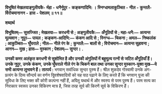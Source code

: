  **विभूषितं मेखलयाङ्गुलीयकै-** **र्महा** **-** **धनैर्नूपुर** **-** **कङ्कणादिभि: ।** **स्निग्धामलाकुञ्चित** **-** **नील** **-** **कुन्तलै-** **र्विरोचमानानन** **-** **हास** **-** **पेशलम् ॥ ११॥** 

**शब्दार्थ** 

**विभूषितम्—** **सुसज्जित** **; मेखलया—** **करधनी से** **; अङ्गुलीयकै:—** **अँगूठियों से** **; महा-धनै:—** **अत्यन्त मूल्यवान** **; नूपुर—** **पायल** **;** **कङ्कण-आदिभि:—** **कंकण आदि से** **; स्निग्ध—** **चिकना** **; अमल—** **निष्कलंक** **; आकुञ्चित—** **घुँघराले** **; नील—** **नीले रंग के** **;** **कुन्तलै:—** **बालों से** **; विरोचमान—** **अत्यन्त सुहावना** **; आनन—** **मुख** **; हास—** **मुस्कान** **; पेशलम्—** **सुन्दर।** **.** 

**उनकी कमर अलंकृत करधनी से सुशोभित है और उनकी अंगुलियों में बहुमूल्य रत्नों से** **जटित अँगूठियाँ हैं। उनके नूपुर, उनके कंकण, उनके घुँघराले नीले रंग के चिकने बाल तथा** **उनका सुन्दर मुस्कान-युक्त मुख—ये सभी अत्यन्त लुभावने हैं।** **तात्पर्य :** भगवान् सर्वाधिक सुन्दर पुरुष हैं। श्रील शुकदेव गोस्वामी उनके अंग-प्रत्यंग के दिव्य सौन्दर्य का वर्णन निॢवशेषवादियों को यह पाठ पढ़ाने के लिए करते हैं कि भगवान् पूजा की सुविधा के लिए भक्त की कोरी कल्पना नहीं हैं, अपितु यथार्थ में और स्वरुप से परम पुरुष हैं। परम सत्य का निराकार स्वरूप उनका विकिरण मात्र है, जिस तरह सूर्य की किरणें सूर्य के विकिरण हैं। 